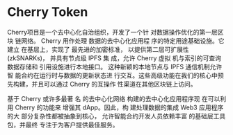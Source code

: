 # Cherry Token

Cherry项目是一个去中心化自治组织，开发了一个针
对数据操作优化的第一层区块
链网络。
Cherry 用作处理
数据的去中心化应用程
序的特定用途基础设施。它建立
在基层上，实现了
最先进的加密标准，
以提供第二层可扩展性 (zkSNARKs)，
并具有节点级 IPFS 集
成，允许 Cherry 虚拟
机与索引的可查询数据存储和
引用设施进行本地接口。
这种新颖的本地节点与 IPFS 通信机制允许智
能合约在运行时与数据的更新状态进
行交互。这些高级功能在我们的核心中预
先构建，并且可以通过 Cherry 的互操作
性渠道在其他区块链上访问。

基于 Cherry 或许多最著
名
的去中心化网络
构建的去中心化应用程序现
在可以利用 Cherry 的功能来
增强其 dApp。因此，构
建处理数据的集成
Web3 应用程序的大
部分复杂性都被抽象到核心，
允许智能合约开发人员依赖丰富
的基础层工具包，并最终
专注于为客户提供最佳服务。
